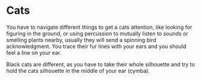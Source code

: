 # Cats

You have to navigate different things to get a cats attention, like looking for figuring in the ground, or using percussion to mutually listen to sounds or smelling plants nearby, usually they will send a spinning bird acknowledgment.  You trace their fur lines with your ears and 
you should feel a line on your ear.

Black cats are different, as you have to take their whole silhouette and try to hold the cats silhouette in the middle of your ear (cymba).
